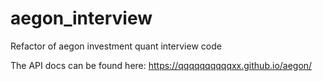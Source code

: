 # aegon_interview

Refactor of aegon investment quant interview code

The API docs can be found here:
https://qqqqqqqqqqxx.github.io/aegon/
